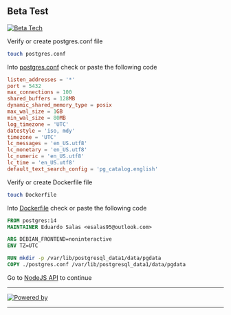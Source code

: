 ## Beta Test
[![Beta Tech](https://betasolutions.tech/assets/img/LogoBeta.png)](https://github.com/Beta-Tech-Costa-Rica/BetaTest)

Verify or create postgres.conf file
```bash
touch postgres.conf
```

Into [postgres.conf](postgres.conf) check or paste the following code
```conf
listen_addresses = '*'
port = 5432
max_connections = 100
shared_buffers = 128MB
dynamic_shared_memory_type = posix
max_wal_size = 1GB
min_wal_size = 80MB
log_timezone = 'UTC'
datestyle = 'iso, mdy'
timezone = 'UTC'
lc_messages = 'en_US.utf8'
lc_monetary = 'en_US.utf8'
lc_numeric = 'en_US.utf8'
lc_time = 'en_US.utf8'
default_text_search_config = 'pg_catalog.english'
```
Verify or create Dockerfile file
```bash
touch Dockerfile
```

Into [Dockerfile](Dockerfile) check or paste the following code
```Dockerfile
FROM postgres:14
MAINTAINER Eduardo Salas <esalas95@outlook.com>

ARG DEBIAN_FRONTEND=noninteractive
ENV TZ=UTC

RUN mkdir -p /var/lib/postgresql_data1/data/pgdata
COPY ./postgres.conf /var/lib/postgresql_data1/data/pgdata
```

Go to [NodeJS API](../) to continue

***
[![Powered by](https://img.shields.io/badge/Powered%20by-Eduardo%20Salas-blue)](https://github.com/EdoSalas)
***